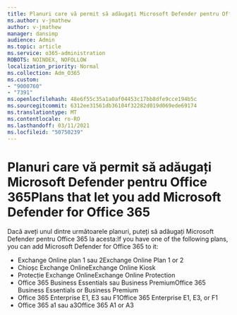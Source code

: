 ```yaml
---
title: Planuri care vă permit să adăugați Microsoft Defender pentru Office 365
ms.author: v-jmathew
author: v-jmathew
manager: dansimp
audience: Admin
ms.topic: article
ms.service: o365-administration
ROBOTS: NOINDEX, NOFOLLOW
localization_priority: Normal
ms.collection: Adm_O365
ms.custom:
- "9000760"
- "7391"
ms.openlocfilehash: 48e6f55c35a1a0af04453c17bb8dfe9cce194b5c
ms.sourcegitcommit: 6312ee31561db36104f32282d019d069ede69174
ms.translationtype: MT
ms.contentlocale: ro-RO
ms.lasthandoff: 03/11/2021
ms.locfileid: "50750239"
---
```

# <a name="plans-that-let-you-add-microsoft-defender-for-office-365"></a><span data-ttu-id="9b365-102">Planuri care vă permit să adăugați Microsoft Defender pentru Office 365</span><span class="sxs-lookup"><span data-stu-id="9b365-102">Plans that let you add Microsoft Defender for Office 365</span></span>

<span data-ttu-id="9b365-103">Dacă aveți unul dintre următoarele planuri, puteți să adăugați Microsoft Defender pentru Office 365 la acesta:</span><span class="sxs-lookup"><span data-stu-id="9b365-103">If you have one of the following plans, you can add Microsoft Defender for Office 365 to it:</span></span>

- <span data-ttu-id="9b365-104">Exchange Online plan 1 sau 2</span><span class="sxs-lookup"><span data-stu-id="9b365-104">Exchange Online Plan 1 or 2</span></span>
- <span data-ttu-id="9b365-105">Chioșc Exchange Online</span><span class="sxs-lookup"><span data-stu-id="9b365-105">Exchange Online Kiosk</span></span>
- <span data-ttu-id="9b365-106">Protecție Exchange Online</span><span class="sxs-lookup"><span data-stu-id="9b365-106">Exchange Online Protection</span></span>
- <span data-ttu-id="9b365-107">Office 365 Business Essentials sau Business Premium</span><span class="sxs-lookup"><span data-stu-id="9b365-107">Office 365 Business Essentials or Business Premium</span></span>
- <span data-ttu-id="9b365-108">Office 365 Enterprise E1, E3 sau F1</span><span class="sxs-lookup"><span data-stu-id="9b365-108">Office 365 Enterprise E1, E3, or F1</span></span>
- <span data-ttu-id="9b365-109">Office 365 a1 sau a3</span><span class="sxs-lookup"><span data-stu-id="9b365-109">Office 365 A1 or A3</span></span>

